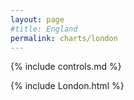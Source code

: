 ```yaml
---
layout: page
#title: England
permalink: charts/london
---
```

{% include controls.md %}

{% include London.html %}
